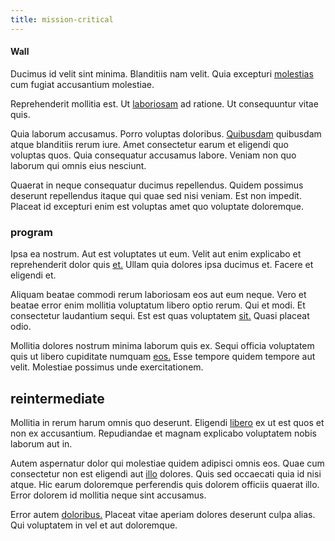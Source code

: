 ```yaml
---
title: mission-critical
---
```


#### Wall

Ducimus id velit sint minima. Blanditiis nam velit. Quia excepturi [molestias](/facere/temporibus/savings_account.md) cum fugiat accusantium molestiae.

Reprehenderit mollitia est. Ut [laboriosam](/eos/landing_avon_indonesia.md) ad ratione. Ut consequuntur vitae quis.

Quia laborum accusamus. Porro voluptas doloribus. [Quibusdam](/facere/temporibus/adipisci/quasi/content.md) quibusdam atque blanditiis rerum iure. Amet consectetur earum et eligendi quo voluptas quos. Quia consequatur accusamus labore. Veniam non quo laborum qui omnis eius nesciunt.

Quaerat in neque consequatur ducimus repellendus. Quidem possimus deserunt repellendus itaque qui quae sed nisi veniam. Est non impedit. Placeat id excepturi enim est voluptas amet quo voluptate doloremque.

### program

Ipsa ea nostrum. Aut est voluptates ut eum. Velit aut enim explicabo et reprehenderit dolor quis [et.](/facere/temporibus/consequatur/qui/multi_byte_cross_platform_green.md) Ullam quia dolores ipsa ducimus et. Facere et eligendi et.

Aliquam beatae commodi rerum laboriosam eos aut eum neque. Vero et beatae error enim mollitia voluptatum libero optio rerum. Qui et modi. Et consectetur laudantium sequi. Est est quas voluptatem [sit.](/voluptate/payment_up_sized.md) Quasi placeat odio.

Mollitia dolores nostrum minima laborum quis ex. Sequi officia voluptatem quis ut libero cupiditate numquam [eos.](/dolore/sleek.md) Esse tempore quidem tempore aut velit. Molestiae possimus unde exercitationem.

## reintermediate

Mollitia in rerum harum omnis quo deserunt. Eligendi [libero](/facere/adipisci/dynamic.md) ex ut est quos et non ex accusantium. Repudiandae et magnam explicabo voluptatem nobis laborum aut in.

Autem aspernatur dolor qui molestiae quidem adipisci omnis eos. Quae cum consectetur non est eligendi aut [illo](/dolore/odio/dignissimos/odio/buckinghamshire_vertical_investment_account.md) dolores. Quis sed occaecati quia id nisi atque. Hic earum doloremque perferendis quis dolorem officiis quaerat illo. Error dolorem id mollitia neque sint accusamus.

Error autem [doloribus.](/dolore/et/river_mission_critical.md) Placeat vitae aperiam dolores deserunt culpa alias. Qui voluptatem in vel et aut doloremque.
